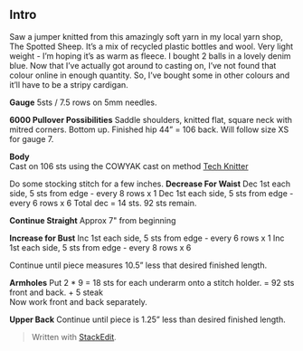 
## Intro
Saw a jumper knitted from this amazingly soft yarn in my local yarn shop, The Spotted Sheep. It’s a mix of recycled plastic bottles and wool. Very light weight - I’m hoping it’s as warm as fleece. I bought 2 balls in a lovely denim blue. Now that I’ve actually got around to casting on, I’ve not found that colour online in enough quantity. So, I’ve bought some in other colours and it’ll have to be a stripy cardigan.

**Gauge**
5sts / 7.5 rows on 5mm needles.

**6000 Pullover Possibilities**
Saddle shoulders, knitted flat, square neck with mitred corners. Bottom up. Finished hip 44” = 106 back. 
Will follow size XS for gauge 7.

**Body**  
Cast on 106 sts using the COWYAK cast on method  [Tech Knitter](http://techknitting.blogspot.com/2007/10/cowyak-waste-yarn-method-of-provisional.html)  

Do some stocking stitch for a few inches. 
**Decrease For Waist**
Dec 1st each side, 5 sts from edge - every 8 rows x 1
Dec 1st each side, 5 sts from edge - every 6 rows x 6
Total dec = 14 sts.  92 sts remain.

**Continue Straight**
Approx 7" from beginning

**Increase for Bust**
Inc 1st each side, 5 sts from edge - every 6 rows x 1
Inc 1st each side, 5 sts from edge - every 8 rows x 6


Continue until piece measures 10.5” less that desired finished length.

**Armholes**
Put 2 * 9 = 18 sts for each underarm onto a stitch holder. = 92 sts front and back. + 5 steak  
Now work front and back separately.

**Upper Back**
Continue until piece is 1.25” less than desired finished length.



> Written with [StackEdit](https://stackedit.io/).
<!--stackedit_data:
eyJoaXN0b3J5IjpbNjg3ODEwNzQ5LDQ4NTY5Mjk5MSwtMzU4OT
YzMDIwXX0=
-->